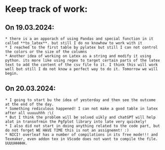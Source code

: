 # Keep track of work:

## On 19.03.2024:
    * there is a an apporach of using Pandas and special function in it called **to_latex**. but still I do no knowhow to work with it
    * I reached to the first table by pylatex but still I can not control the colors or the size of the columns
    * Another idea of working on Latex as a string and modify it using python. its more like using regex to target certain parts of the latex text to add the content of the csv file to it. I think this will work well but still I do not know a perfect way to do it. Tomorrow we will begin.

## On 20.03.2024:
    * I going to start bu the idea of yesterday and then see the outcome at the end of the day.
    * Something rediculous happened! I can not make a good table in latex after all uuuuuhhh :\( 
    * But I think the problem will be solved uikly and chatGPT will help alot in transofrmin the Pgfplot library into late very quickely!
    * I also did not start in doing anything related to the code part, but do not forget WE HAVE TIME this is not an assignemnt! :)
    * NICI! overleaf has a number of compilations in its free mode!!! and Texmaker, even addon tex in VScode does not want to compile the file. UUUUHHHHH.